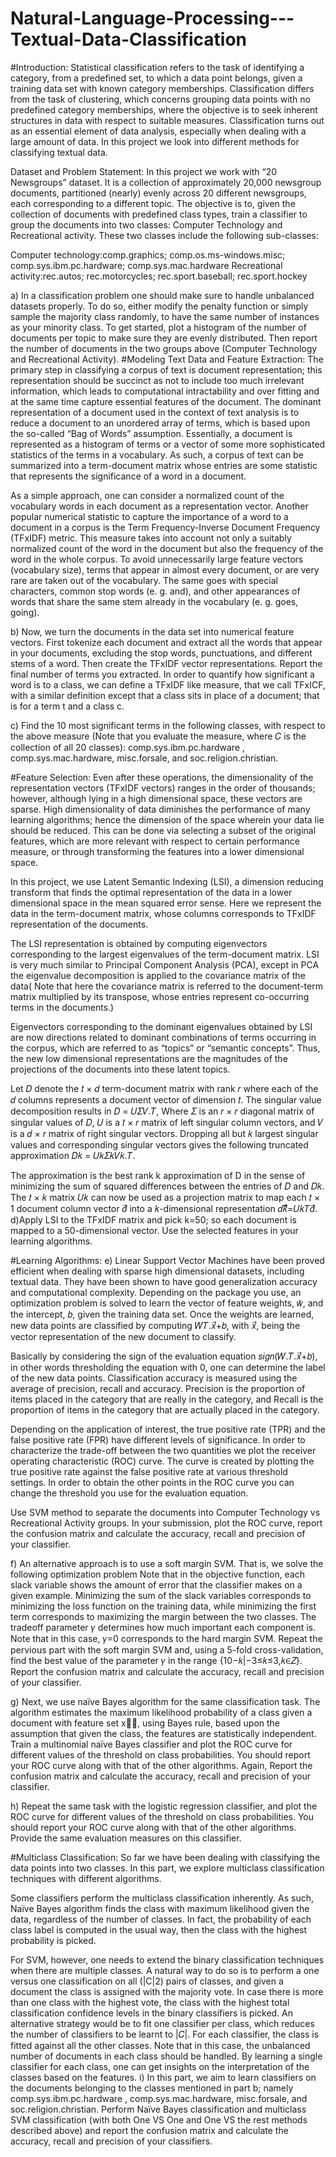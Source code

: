 # Natural-Language-Processing---Textual-Data-Classification

#Introduction:
Statistical classification refers to the task of identifying a category, from a predefined set, to which a data point belongs, given a training data set with known category memberships. Classification differs from the task of clustering, which concerns grouping data points with no predefined category memberships, where the objective is to seek inherent structures in data with respect to suitable measures. Classification turns out as an essential element of data analysis, especially when dealing with a large amount of data. In this project we look into different methods for classifying textual data.

Dataset and Problem Statement:
In this project we work with “20 Newsgroups” dataset. It is a collection of approximately 20,000 newsgroup documents, partitioned (nearly) evenly across 20 different newsgroups, each corresponding to a different topic.
The objective is to, given the collection of documents with predefined class types, train a classifier to group the documents into two classes: Computer Technology and Recreational activity. These two classes include the following sub-classes:

Computer technology:comp.graphics; comp.os.ms-windows.misc; comp.sys.ibm.pc.hardware; comp.sys.mac.hardware
Recreational activity:rec.autos; rec.motorcycles; rec.sport.baseball; rec.sport.hockey



a) In a classification problem one should make sure to handle unbalanced datasets properly. 
To do so, either modify the penalty function or simply sample the majority class randomly, to have the same number of instances as your minority class. To get started, plot a histogram of the number of documents per topic to make sure they are evenly distributed. Then report the number of documents in the two groups above (Computer Technology and Recreational Activity).
#Modeling Text Data and Feature Extraction:
The primary step in classifying a corpus of text is document representation; this representation should be succinct as not to include too much irrelevant information, which leads to computational intractability and over fitting and at the same time capture essential features of the document. The dominant representation of a document used in the context of text analysis is to reduce a document to an unordered array of terms, which is based upon the so-called “Bag of Words” assumption. Essentially, a document is represented as a histogram of terms or a vector of some more sophisticated statistics of the terms in a vocabulary. As such, a corpus of text can be summarized into a term-document matrix whose entries are some statistic that represents the significance of a word in a document.

As a simple approach, one can consider a normalized count of the vocabulary words in each document as a representation vector. Another popular numerical statistic to capture the importance of a word to a document in a corpus is the Term Frequency-Inverse Document Frequency (TFxIDF) metric. This measure takes into account not only a suitably normalized count of the word in the document but also the frequency of the word in the whole corpus. To avoid unnecessarily large feature vectors (vocabulary size), terms that appear in almost every document, or are very rare are taken out of the vocabulary. The same goes with special characters, common stop words (e. g. and), and other appearances of words that share the same stem already in the vocabulary (e. g. goes, going).


b) Now, we turn the documents in the data set into numerical feature vectors. 
First tokenize each document and extract all the words that appear in your documents, excluding the stop words, punctuations, and different stems of a word. Then create the TFxIDF vector representations. Report the final number of terms you extracted.
In order to quantify how significant a word is to a class, we can define a TFxIDF like measure, that we call TFxICF, with a similar definition except that a class sits in place of a document; that is for a term t and a class c.

c) Find the 10 most significant terms in the following classes, with respect to the above measure (Note that you evaluate the measure, where 𝐶 is the collection of all 20 classes):
comp.sys.ibm.pc.hardware , comp.sys.mac.hardware, misc.forsale, and soc.religion.christian.

#Feature Selection:
Even after these operations, the dimensionality of the representation vectors (TFxIDF vectors) ranges in the order of thousands; however, although lying in a high dimensional space, these vectors are sparse. High dimensionality of data diminishes the performance of many learning algorithms; hence the dimension of the space wherein your data lie should be reduced. This can be done via selecting a subset of the original features, which are more relevant with respect to certain performance measure, or through transforming the features into a lower dimensional space.

In this project, we use Latent Semantic Indexing (LSI), a dimension reducing transform that finds the optimal representation of the data in a lower dimensional space in the mean squared error sense. Here we represent the data in the term-document matrix, whose columns corresponds to TFxIDF representation of the documents.

The LSI representation is obtained by computing eigenvectors corresponding to the largest eigenvalues of the term-document matrix. LSI is very much similar to Principal Component Analysis (PCA), except in PCA the eigenvalue decomposition is applied to the covariance matrix of the data( Note that here the covariance matrix is referred to the document-term matrix multiplied by its transpose, whose entries represent co-occurring terms in the documents.)

Eigenvectors corresponding to the dominant eigenvalues obtained by LSI are now directions related to dominant combinations of terms occurring in the corpus, which are referred to as “topics” or “semantic concepts”. Thus, the new low dimensional representations are the magnitudes of the projections of the documents into these latent topics.

Let 𝐷 denote the 𝑡 × 𝑑 term-document matrix with rank 𝑟 where each of the 𝑑 columns represents a document vector of dimension 𝑡. The singular value decomposition results in 𝐷 = 𝑈𝛴𝑉.𝑇, Where 𝛴 is an 𝑟 × 𝑟 diagonal matrix of singular values of 𝐷, 𝑈 is a 𝑡 × 𝑟 matrix of left singular column vectors, and 𝑉 is a 𝑑 × 𝑟 matrix of right singular vectors. Dropping all but 𝑘 largest singular values and corresponding singular vectors gives the following truncated approximation
𝐷𝑘 = 𝑈𝑘𝛴𝑘𝑉𝑘.𝑇.

The approximation is the best rank k approximation of D in the sense of minimizing the sum of squared differences between the entries of 𝐷 and 𝐷𝑘.
The 𝑡 × 𝑘 matrix 𝑈𝑘 can now be used as a projection matrix to map each 𝑡 × 1 document column vector 𝑑⃗ into a 𝑘-dimensional representation 𝑑𝑘⃗⃗⃗⃗⃗=𝑈𝑘𝑇𝑑⃗.
d)Apply LSI to the TFxIDF matrix and pick k=50; so each document is mapped to a 50-dimensional vector. Use the selected features in your learning algorithms.

#Learning Algorithms:
e) Linear Support Vector Machines have been proved efficient when dealing with sparse high dimensional datasets, including textual data. They have been shown to have good generalization accuracy and computational complexity. Depending on the package you use, an optimization problem is solved to learn the vector of feature weights, 𝑤̂, and the intercept, 𝑏, given the training data set. Once the weights are learned, new data points are classified by computing 𝑊𝑇.𝑥⃗+𝑏, with 𝑥⃗, being the vector representation of the new document to classify.

Basically by considering the sign of the evaluation equation 𝑠𝑖𝑔𝑛(𝑊.𝑇.𝑥⃗+𝑏), in other words thresholding the equation with 0, one can determine the label of the new data points. Classification accuracy is measured using the average of precision, recall and accuracy. Precision is the proportion of items placed in the category that are really in the category, and Recall is the proportion of items in the category that are actually placed in the category.

Depending on the application of interest, the true positive rate (TPR) and the false positive rate (FPR) have different levels of significance. In order to characterize the trade-off between the two quantities we plot the receiver operating characteristic (ROC) curve. The curve is created by plotting the true positive rate against the false positive rate at various threshold settings. In order to obtain the other points in the ROC curve you can change the threshold you use for the evaluation equation.

Use SVM method to separate the documents into Computer Technology vs Recreational Activity groups. In your submission, plot the ROC curve, report the confusion matrix and calculate the accuracy, recall and precision of your classifier.

f) An alternative approach is to use a soft margin SVM. That is, we solve the following optimization problem
Note that in the objective function, each slack variable shows the amount of error that the classifier makes on a given example. Minimizing the sum of the slack variables corresponds to minimizing the loss function on the training data, while minimizing the first term corresponds to maximizing the margin between the two classes. The tradeoff parameter 𝛾 determines how much important each component is. Note that in this case, 𝛾=0 corresponds to the hard margin SVM.
Repeat the pervious part with the soft margin SVM and, using a 5-fold cross-validation, find the best value of the parameter 𝛾 in the range {10−𝑘|−3≤𝑘≤3,𝑘∈𝑍}. Report the confusion matrix and calculate the accuracy, recall and precision of your classifier.

g) Next, we use naïve Bayes algorithm for the same classification task. The algorithm estimates the maximum likelihood probability of a class given a document with feature set x⃗⃗, using Bayes rule, based upon the assumption that given the class, the features are statistically independent.
Train a multinomial naïve Bayes classifier and plot the ROC curve for different values of the threshold on class probabilities. You should report your ROC curve along with that of the other algorithms. Again, Report the confusion matrix and calculate the accuracy, recall and precision of your classifier.

h) Repeat the same task with the logistic regression classifier, and plot the ROC curve for different values of the threshold on class probabilities. You should report your ROC curve along with that of the other algorithms. Provide the same evaluation measures on this classifier.

#Multiclass Classification:
So far we have been dealing with classifying the data points into two classes. In this part, we explore multiclass classification techniques with different algorithms.

Some classifiers perform the multiclass classification inherently. As such, Naïve Bayes algorithm finds the class with maximum likelihood given the data, regardless of the number of classes. In fact, the
probability of each class label is computed in the usual way, then the class with the highest probability is picked.

For SVM, however, one needs to extend the binary classification techniques when there are multiple classes. A natural way to do so is to perform a one versus one classification on all (|C|2) pairs of classes, and given a document the class is assigned with the majority vote. In case there is more than one class with the highest vote, the class with the highest total classification confidence levels in the binary classifiers is picked.
An alternative strategy would be to fit one classifier per class, which reduces the number of classifiers to be learnt to |𝐶|. For each classifier, the class is fitted against all the other classes. Note that in this case, the unbalanced number of documents in each class should be handled. By learning a single classifier for each class, one can get insights on the interpretation of the classes based on the features.
i) In this part, we aim to learn classifiers on the documents belonging to the classes mentioned in part b; namely
comp.sys.ibm.pc.hardware , comp.sys.mac.hardware, misc.forsale, and soc.religion.christian.
Perform Naïve Bayes classification and multiclass SVM classification (with both One VS One and One VS the rest methods described above) and report the confusion matrix and calculate the accuracy, recall and precision of your classifiers.





